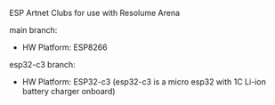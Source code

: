ESP Artnet Clubs for use with Resolume Arena

main branch: 
  - HW Platform: ESP8266

esp32-c3 branch: 
  - HW Platform: ESP32-c3 (esp32-c3 is a micro esp32 with 1C Li-ion battery charger onboard)
